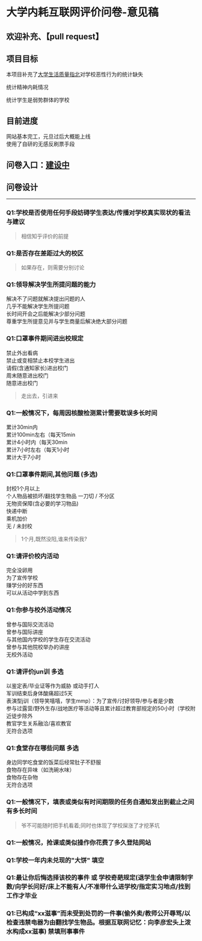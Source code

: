 # 大学内耗互联网评价问卷-意见稿

## 欢迎补充、【pull request】

## 项目目标
本项目补充了[大学生活质量指北](https://github.com/CollegesChat/university-information/)对学校恶性行为的统计缺失

统计精神内耗情况

统计学生是弱势群体的学校

## 目前进度

网站基本完工，元旦过后大概能上线  
使用了自研的无感反刷票手段

## 问卷入口：[建设中](#)

## 问卷设计

___

### Q1:学校是否使用任何手段妨碍学生表达/传播对学校真实现状的看法与建议

> 相信知乎评价的前提

### Q1:是否存在差距过大的校区

> 如果存在，则需要分别讨论

### Q1:领导解决学生所提问题的能力

解决不了问题就解决提出问题的人  
几乎不能解决学生所提问题  
长时间开会之后能解决少部分问题  
尊重学生所提意见并与学生商量后解决绝大部分问题  

### Q1:口罩事件期间进出校规定

禁止外出看病  
禁止或变相禁止本校学生进出  
请假(含通知家长)进出校门  
周末随意进出校门  
随意进出校门  

> 走出去，引进来

### Q1:一般情况下，每周因核酸检测累计需要耽误多长时间

累计30min内  
累计100min左右（每天15min  
累计4小时内（每天30min  
累计7小时左右（每天1小时  
累计大于7小时  

### Q1:口罩事件期间,其他问题  (多选)

封校1个月以上  
个人物品被损坏/翻找学生物品
一刀切 / 不分区  
无物资保障(含必要的学习物品)  
快递中断  
乘机加价  
无 / 未封校  
> 1个月,既然没阳,谁来传染我?

### Q1:请评价校内活动

完全没卵用  
为了宣传学校  
赚学分的好东西  
可以从活动中学到东西  

### Q1:你参与校外活动情况

曾参与国际交流活动  
曾参与国际讲座  
与其他国内学校的学生存在交流活动  
曾参与其他院校举办的讲座  
无校外活动  

### Q1:请评价jun训 多选

以鉴定表/毕业证等作为威胁 或动手打人  
军训结束后身体酸痛超过5天  
表演型j训（领导笑嘻嘻，学生mmp）：为了宣传/讨好领导/参与者是少数  
参与过露营/野外生存/战地医疗等活动等且累计超过教育部规定的50小时（学校附近徒步除外  
教官学生关系融洽/喜欢教官  
无符合选项  

### Q1:食堂存在哪些问题 多选

身边同学吃食堂的饭菜后经常肚子不舒服  
食物存在异味（如洗碗水味）  
食物存在杂物  
无符合选项  

### Q1:一般情况下，填表或类似有时间期限的任务自通知发出到截止之间有多长时间

> 爷不可能随时把手机看着;同时也体现了学校屎涨了才挖茅坑

### Q1:一般情况，抢课或类似操作你花费了多久登陆网站

### Q1:学校一年内未兑现的"大饼"      填空

### Q1:最让你后悔选择该校的事件 或 学校奇葩规定(退学生会申请限制字数/向学长问好/床上不能有人/不准带什么进学校/指定实习地点/找到工作才毕业

### Q1:已构成“xx滋事”而未受到处罚的一件事(偷外卖/教师公开辱骂/以检查违禁电器为由翻找学生物品。根据互联网记忆：向李彦宏头上泼水构成xx滋事) 禁填刑事事件
